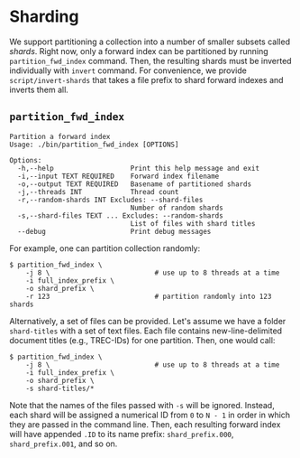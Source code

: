 Sharding
========

We support partitioning a collection into a number of smaller subsets called _shards_.
Right now, only a forward index can be partitioned by running `partition_fwd_index` command.
Then, the resulting shards must be inverted individually with `invert` command.
For convenience, we provide `script/invert-shards` that takes a file prefix
to shard forward indexes and inverts them all.

## `partition_fwd_index`

    Partition a forward index
    Usage: ./bin/partition_fwd_index [OPTIONS]
    
    Options:
      -h,--help                   Print this help message and exit
      -i,--input TEXT REQUIRED    Forward index filename
      -o,--output TEXT REQUIRED   Basename of partitioned shards
      -j,--threads INT            Thread count
      -r,--random-shards INT Excludes: --shard-files
                                  Number of random shards
      -s,--shard-files TEXT ... Excludes: --random-shards
                                  List of files with shard titles
      --debug                     Print debug messages

For example, one can partition collection randomly:

    $ partition_fwd_index \
        -j 8 \                          # use up to 8 threads at a time
        -i full_index_prefix \
        -o shard_prefix \
        -r 123                          # partition randomly into 123 shards

Alternatively, a set of files can be provided.
Let's assume we have a folder `shard-titles` with a set of text files.
Each file contains new-line-delimited document titles (e.g., TREC-IDs) for one partition.
Then, one would call:

    $ partition_fwd_index \
        -j 8 \                          # use up to 8 threads at a time
        -i full_index_prefix \
        -o shard_prefix \
        -s shard-titles/*

Note that the names of the files passed with `-s` will be ignored.
Instead, each shard will be assigned a numerical ID from `0` to `N - 1` in order
in which they are passed in the command line.
Then, each resulting forward index will have appended `.ID` to its name prefix:
`shard_prefix.000`, `shard_prefix.001`, and so on.
